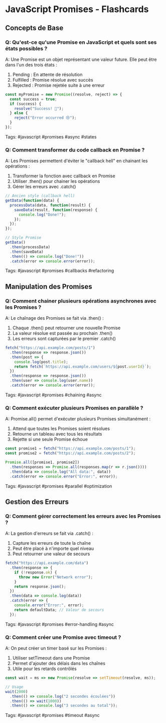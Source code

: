 # JavaScript Promises - Flashcards

## Concepts de Base

### Q: Qu'est-ce qu'une Promise en JavaScript et quels sont ses états possibles ?

A: Une Promise est un objet représentant une valeur future. Elle peut être dans l'un des trois états :
1. Pending : En attente de résolution
2. Fulfilled : Promise résolue avec succès
3. Rejected : Promise rejetée suite à une erreur

```js
const myPromise = new Promise((resolve, reject) => {
  const success = true;
  if (success) {
    resolve("Success! 🎉");
  } else {
    reject("Error occurred 😢");
  }
});
```
Tags: #javascript #promises #async #states

### Q: Comment transformer du code callback en Promise ?

A: Les Promises permettent d'éviter le "callback hell" en chainant les opérations :
1. Transformer la fonction avec callback en Promise
2. Utiliser .then() pour chainer les opérations
3. Gérer les erreurs avec .catch()

```js
// Ancien style (callback hell)
getData(function(data) {
  processData(data, function(result) {
    saveData(result, function(response) {
      console.log("Done!");
    });
  });
});

// Style Promise
getData()
  .then(processData)
  .then(saveData)
  .then(() => console.log("Done!"))
  .catch(error => console.error(error));
```
Tags: #javascript #promises #callbacks #refactoring

## Manipulation des Promises

### Q: Comment chainer plusieurs opérations asynchrones avec les Promises ?

A: Le chaînage des Promises se fait via .then() :
1. Chaque .then() peut retourner une nouvelle Promise
2. La valeur résolue est passée au prochain .then()
3. Les erreurs sont capturées par le premier .catch()

```js
fetch("https://api.example.com/posts/1")
  .then(response => response.json())
  .then(post => {
    console.log(post.title);
    return fetch(`https://api.example.com/users/${post.userId}`);
  })
  .then(response => response.json())
  .then(user => console.log(user.name))
  .catch(error => console.error(error));
```
Tags: #javascript #promises #chaining #async

### Q: Comment exécuter plusieurs Promises en parallèle ?

A: Promise.all() permet d'exécuter plusieurs Promises simultanément :
1. Attend que toutes les Promises soient résolues
2. Retourne un tableau avec tous les résultats
3. Rejette si une seule Promise échoue

```js
const promise1 = fetch("https://api.example.com/posts/1");
const promise2 = fetch("https://api.example.com/posts/2");

Promise.all([promise1, promise2])
  .then(responses => Promise.all(responses.map(r => r.json())))
  .then(data => console.log("All data:", data))
  .catch(error => console.error("Error:", error));
```
Tags: #javascript #promises #parallel #optimization

## Gestion des Erreurs

### Q: Comment gérer correctement les erreurs avec les Promises ?

A: La gestion d'erreurs se fait via .catch() :
1. Capture les erreurs de toute la chaîne
2. Peut être placé à n'importe quel niveau
3. Peut retourner une valeur de secours

```js
fetch("https://api.example.com/data")
  .then(response => {
    if (!response.ok) {
      throw new Error("Network error");
    }
    return response.json();
  })
  .then(data => console.log(data))
  .catch(error => {
    console.error("Error:", error);
    return defaultData; // Valeur de secours
  });
```
Tags: #javascript #promises #error-handling #async

### Q: Comment créer une Promise avec timeout ?

A: On peut créer un timer basé sur les Promises :
1. Utiliser setTimeout dans une Promise
2. Permet d'ajouter des délais dans les chaînes
3. Utile pour les retards contrôlés

```js
const wait = ms => new Promise(resolve => setTimeout(resolve, ms));

// Usage
wait(2000)
  .then(() => console.log("2 secondes écoulées"))
  .then(() => wait(1000))
  .then(() => console.log("3 secondes au total"));
```
Tags: #javascript #promises #timeout #async